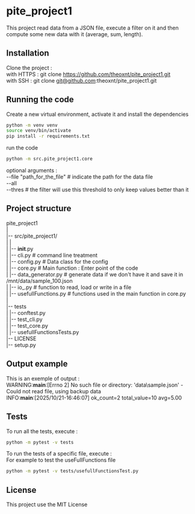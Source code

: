 # pite_project1

This project read data from a JSON file, execute a filter on it and then compute some new data with it (average, sum, length). 

## Installation

Clone the project :<br>
with HTTPS : git clone https://github.com/theoxnt/pite_project1.git<br>
with SSH : git clone git@github.com:theoxnt/pite_project1.git<br>

## Running the code 
Create a new virtual environment, activate it and install the dependencies 
```bash
python -m venv venv
source venv/bin/activate
pip install -r requirements.txt
```
run the code
```bash
python -m src.pite_project1.core 
```
optional arguments :<br>
    --file "path_for_the_file" # indicate the path for the data file<br>
    --all<br> 
    --thres # the filter will use this threshold to only keep values better than it<br>

## Project structure 

pite_project1<br>
|<br>
|-- src/pite_project1/<br>
|    |<br>
|   |-- __init__.py<br>
|   |-- cli.py # command line treatment<br>
|   |-- config.py # Data class for the config<br>
|   |-- core.py # Main function : Enter point of the code<br> 
|   |-- data_generator.py # generate data if we don't have it and save it in /mnt/data/sample_100.json<br>
|   |-- io_.py # function to read, load or write in a file<br> 
|   |-- usefullFunctions.py # functions used in the main function in core.py<br>
|<br>
|-- tests<br>
|   |-- conftest.py<br>
|   |-- test_cli.py<br>
|   |-- test_core.py<br>
|   |-- usefullFunctionsTests.py<br>
|-- LICENSE<br>
|-- setup.py<br>

## Output example 

This is an exemple of output :<br> 
WARNING:__main__:[Errno 2] No such file or directory: 'data\\sample.json' - Could not read file, using backup data<br>
INFO:__main__:[2025/10/21-16:46:07] ok_count=2 total_value=10 avg=5.00<br>

## Tests 

To run all the tests, execute : 
```bash
python -m pytest -v tests
```
To run the tests of a specific file, execute :<br>
For example to test the useFullFunctions file
```bash
python -m pytest -v tests/usefullFunctionsTest.py
```

## License
This project use the MIT License



